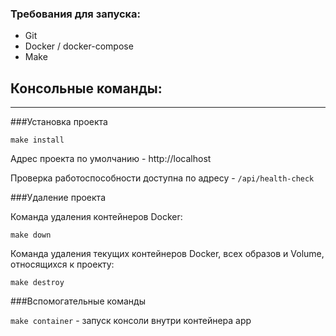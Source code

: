 ### Требования для запуска:
* Git
* Docker / docker-compose
* Make

## Консольные команды:

---

###Установка проекта
```
make install
```

Адрес проекта по умолчанию - http://localhost

Проверка работоспособности доступна по адресу - `/api/health-check`

###Удаление проекта

Команда удаления контейнеров Docker:

```
make down
```

Команда удаления текущих контейнеров Docker, всех образов и Volume, относящихся к проекту:

```
make destroy
```

###Вспомогательные команды

`make container` - запуск консоли внутри контейнера app
